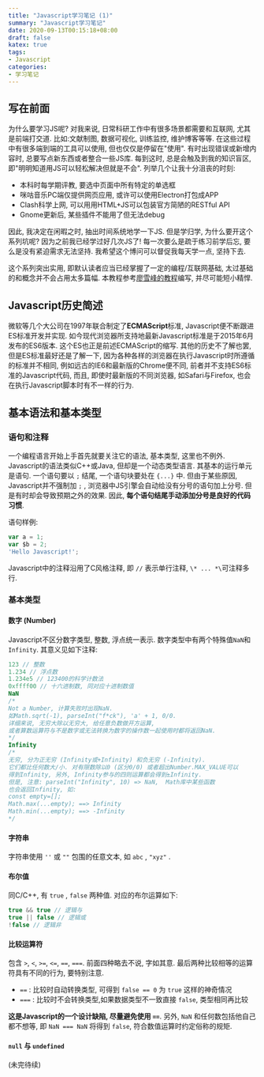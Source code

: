```yaml
---
title: "Javascript学习笔记 (1)"
summary: "Javascript学习笔记"
date: 2020-09-13T00:15:18+08:00
draft: false
katex: true
tags:
- Javascript
categories: 
- 学习笔记
---
```


## 写在前面

为什么要学习JS呢? 对我来说, 日常科研工作中有很多场景都需要和互联网, 尤其是前端打交道. 比如:文献制图, 数据可视化, 训练监控, 维护博客等等. 在这些过程中有很多端到端的工具可以使用, 但也仅仅是停留在"使用". 有时出现错误或新增内容时, 总要写点新东西或者整合一些JS库. 每到这时, 总是会触及到我的知识盲区, 即"明明知道用JS可以轻松解决但就是不会". 列举几个让我十分沮丧的时刻: 

- 本科时每学期评教, 要选中页面中所有特定的单选框
- 咪咕音乐PC端仅提供网页应用, 或许可以使用Electron打包成APP
- Clash科学上网, 可以用用HTML+JS可以包装官方简陋的RESTful API
- Gnome更新后, 某些插件不能用了但无法debug

因此, 我决定在闲暇之时, 抽出时间系统地学一下JS. 但是学归学, 为什么要开这个系列坑呢? 因为之前我已经学过好几次JS了! 每一次要么是疏于练习前学后忘, 要么是没有紧迫需求无法坚持. 我希望这个博问可以督促我每天学一点, 坚持下去. 

这个系列突出实用, 即默认读者应当已经掌握了一定的编程/互联网基础, 太过基础的和概念并不会占用太多篇幅. 本教程参考[廖雪峰的教程](https://www.liaoxuefeng.com/wiki/1022910821149312)编写, 并尽可能短小精悍. 

## Javascript历史简述

微软等几个大公司在1997年联合制定了**ECMAScript**标准, Javascript便不断跟进ES标准开发并实现. 如今现代浏览器所支持地最新Javascript标准是于2015年6月发布的ES6版本. 这个ES也正是前述ECMAScript的缩写. 其他的历史不了解也罢, 但是ES标准最好还是了解一下, 因为各种各样的浏览器在执行Javascript时所遵循的标准并不相同, 例如远古的IE6和最新版的Chrome便不同, 前者并不支持ES6标准的Javascript代码, 而且, 即使时最新版的不同浏览器, 如Safari与Firefox, 也会在执行Javascript脚本时有不一样的行为. 

## 基本语法和基本类型

### 语句和注释

一个编程语言开始上手首先就要关注它的语法, 基本类型, 这里也不例外. Javascript的语法类似C++或Java, 但却是一个动态类型语言. 其基本的运行单元是语句. 一个语句要以 `;` 结尾, 一个语句块要处在 `{...}` 中. 但由于某些原因, Javascript并不强制加 `;` , 浏览器中JS引擎会自动给没有分号的语句加上分号. 但是有时却会导致预期之外的效果. 因此, **每个语句结尾手动添加分号是良好的代码习惯**. 

语句样例:

```javascript
var a = 1;
var $b = 2;
'Hello Javascript!';
```

Javascript中的注释沿用了C风格注释, 即 `//` 表示单行注释, `\* ... *\`可注释多行. 

### 基本类型

#### 数字 (Number)

Javascript不区分数字类型, 整数, 浮点统一表示. 数字类型中有两个特殊值`NaN`和`Infinity`. 其意义见如下注释:

```javascript
123 // 整数
1.234 // 浮点数
1.234e5 // 123400的科学计数法
0xffff00 // 十六进制数, 同对应十进制数值
NaN
/* 
Not a Number, 计算失败时出现NaN. 
如Math.sqrt(-1), parseInt("f*ck"), 'a' + 1, 0/0. 
详细来说, 无穷大除以无穷大, 给任意负数做开方运算, 
或者算数运算符与不是数字或无法转换为数字的操作数一起使用时都将返回NaN. 
*/
Infinity
/*
无穷, 分为正无穷 (Infinity或+Infinity) 和负无穷 (-Infinity). 
它们都比任何数大/小. 对有限数除以0 (区分0/0) 或者超出Number.MAX_VALUE可以
得到Infinity, 另外, Infinity参与的四则运算都会得到±Infinity. 
但是, 注意: parseInt("Infinity", 10) => NaN,  Math库中某些函数
也会返回Infinity, 如:
const empty=[]; 
Math.max(...empty); ==> Infinity
Math.min(...empty); ==> -Infinity
*/
```

#### 字符串

字符串使用 `''` 或 `""` 包围的任意文本, 如 `abc` , `"xyz"` . 

#### 布尔值

同C/C++, 有 `true` , `false` 两种值. 对应的布尔运算如下:

```javascript
true && true // 逻辑与
true || false // 逻辑或
!false // 逻辑非
```

#### 比较运算符

包含 `>`, `<`, `>=`, `<=`, `==`, `===`. 前面四种略去不说, 字如其意. 最后两种比较相等的运算符具有不同的行为, 要特别注意. 

- `==` : 比较时自动转换类型, 可得到 `false == 0` 为 `true` 这样的神奇情况
- `===` : 比较时不会转换类型,如果数据类型不一致直接 `false`, 类型相同再比较

**这是Javascript的一个设计缺陷, 尽量避免使用 `==`**. 另外, `NaN` 和任何数包括他自己都不想等, 即 `NaN === NaN` 将得到 `false`, 符合数值运算时约定俗称的规矩.

#### `null` 与 `undefined`

(未完待续)

